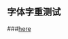 ## 字体字重测试
###[here](https://yukonga.github.io/Font_Weight_Test/%E5%AD%97%E4%BD%93%E5%AD%97%E9%87%8D%E6%B5%8B%E8%AF%95.html)
